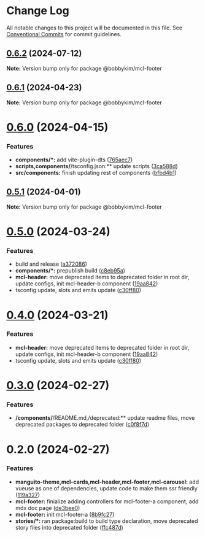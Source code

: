 # Change Log

All notable changes to this project will be documented in this file.
See [Conventional Commits](https://conventionalcommits.org) for commit guidelines.

## [0.6.2](https://github.com/bobbykim89/manguito-component-library/compare/@bobbykim/mcl-footer@0.6.1...@bobbykim/mcl-footer@0.6.2) (2024-07-12)

**Note:** Version bump only for package @bobbykim/mcl-footer





## [0.6.1](https://github.com/bobbykim89/manguito-component-library/compare/@bobbykim/mcl-footer@0.6.0...@bobbykim/mcl-footer@0.6.1) (2024-04-23)

**Note:** Version bump only for package @bobbykim/mcl-footer





# [0.6.0](https://github.com/bobbykim89/manguito-component-library/compare/@bobbykim/mcl-footer@0.5.1...@bobbykim/mcl-footer@0.6.0) (2024-04-15)


### Features

* **components/*:** add vite-plugin-dts ([765aec7](https://github.com/bobbykim89/manguito-component-library/commit/765aec738227b68b8483f8b3e02d1bd191b90f20))
* **scripts,components/**/tsconfig.json:** update scripts ([3ca588d](https://github.com/bobbykim89/manguito-component-library/commit/3ca588d692a2b9b685a1804696b1722d5f9fd874))
* **src/components:** finish updating rest of components ([bfbd4b1](https://github.com/bobbykim89/manguito-component-library/commit/bfbd4b15dcae4a244de1ac15836fa74870d20818))





## [0.5.1](https://github.com/bobbykim89/manguito-component-library/compare/@bobbykim/mcl-footer@0.5.0...@bobbykim/mcl-footer@0.5.1) (2024-04-01)

**Note:** Version bump only for package @bobbykim/mcl-footer





# [0.5.0](https://github.com/bobbykim89/manguito-component-library/compare/@bobbykim/mcl-footer@0.3.0...@bobbykim/mcl-footer@0.5.0) (2024-03-24)


### Features

* build and release ([a372086](https://github.com/bobbykim89/manguito-component-library/commit/a3720861fb40dd6ec1d0e3dda1f06e2479967432))
* **components/*:** prepublish build ([c8eb95a](https://github.com/bobbykim89/manguito-component-library/commit/c8eb95a0ede6727bf183d2e9ad634ae64af1411d))
* **mcl-header:** move deprecated items to deprecated folder in root dir, update configs, init mcl-header-b component ([19aa842](https://github.com/bobbykim89/manguito-component-library/commit/19aa842faa7f1594f7be030b97d5093014efe7cb))
* tsconfig update, slots and emits update ([c30ff80](https://github.com/bobbykim89/manguito-component-library/commit/c30ff804c961d205ac097e20cd51285a15ca8966))





# [0.4.0](https://github.com/bobbykim89/manguito-component-library/compare/@bobbykim/mcl-footer@0.3.0...@bobbykim/mcl-footer@0.4.0) (2024-03-21)


### Features

* **mcl-header:** move deprecated items to deprecated folder in root dir, update configs, init mcl-header-b component ([19aa842](https://github.com/bobbykim89/manguito-component-library/commit/19aa842faa7f1594f7be030b97d5093014efe7cb))
* tsconfig update, slots and emits update ([c30ff80](https://github.com/bobbykim89/manguito-component-library/commit/c30ff804c961d205ac097e20cd51285a15ca8966))





# [0.3.0](https://github.com/bobbykim89/manguito-component-library/compare/@bobbykim/mcl-footer@0.2.0...@bobbykim/mcl-footer@0.3.0) (2024-02-27)


### Features

* **/components/**/README.md,/deprecated:** update readme files, move deprecated packages to deprecated folder ([c0f8f7d](https://github.com/bobbykim89/manguito-component-library/commit/c0f8f7df158b8fcd99b4e3d191e02e3c8a9c144d))





# 0.2.0 (2024-02-27)


### Features

* **manguito-theme,mcl-cards,mcl-header,mcl-footer,mcl-carousel:** add vueuse as one of dependencies, update code to make them ssr friendly ([119a327](https://github.com/bobbykim89/manguito-component-library/commit/119a327adf1ca9866e6ac063bce5acd4790db612))
* **mcl-footer:** finialize adding controllers for mcl-footer-a component, add mdx doc page ([de3bee0](https://github.com/bobbykim89/manguito-component-library/commit/de3bee0cb0376e50eaa761b6815b9dd83f61b8ec))
* **mcl-footer:** init mcl-footer-a ([8b9fc27](https://github.com/bobbykim89/manguito-component-library/commit/8b9fc27c19f644459e659c84a413f01aeda3faca))
* **stories/*:** ran package:build to build type declaration, move deprecated story files into deprecated folder ([ffc487d](https://github.com/bobbykim89/manguito-component-library/commit/ffc487dbcc093be7a3ccfeae98c5e10e8372a0e3))
